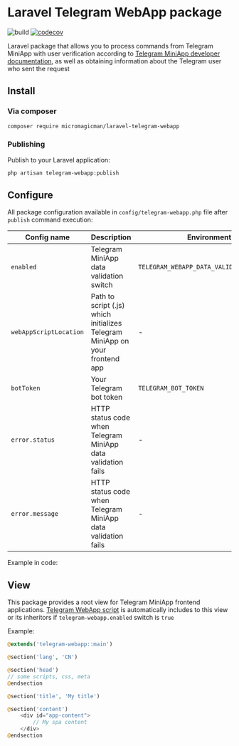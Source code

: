 # Laravel Telegram WebApp package

![build](https://github.com/micromagicman/laravel-telegram-webapp/actions/workflows/laravel-telegram-webapp-ci.yml/badge.svg)
[![codecov](https://codecov.io/github/micromagicman/laravel-telegram-webapp/graph/badge.svg?token=ZSVF7MGB38)](https://codecov.io/github/micromagicman/laravel-telegram-webapp)

Laravel package that allows you to process commands from Telegram MiniApp with user verification according to
[Telegram MiniApp developer documentation](https://core.telegram.org/bots/webapps), as well as obtaining information
about the Telegram user who sent the request

## Install

### Via composer

```bash
composer require micromagicman/laravel-telegram-webapp
```

### Publishing

Publish to your Laravel application:

```bash
php artisan telegram-webapp:publish
```

## Configure

All package configuration available in `config/telegram-webapp.php` file after `publish` command execution:

| Config name            | Description                                                                  | Environment                               | Default value                                 |
|------------------------|------------------------------------------------------------------------------|-------------------------------------------|-----------------------------------------------|
| `enabled`              | Telegram MiniApp data validation switch                                      | `TELEGRAM_WEBAPP_DATA_VALIDATION_ENABLED` | `true`                                        |
| `webAppScriptLocation` | Path to script (.js) which initializes Telegram MiniApp on your frontend app | -                                         | `https://telegram.org/js/telegram-web-app.js` |
| `botToken`             | Your Telegram bot token                                                      | `TELEGRAM_BOT_TOKEN`                      | -                                             |
| `error.status`         | HTTP status code when Telegram MiniApp data validation fails                 | -                                         | 403 (Forbidden)                               |
| `error.message`        | HTTP status code when Telegram MiniApp data validation fails                 | -                                         | 403 (Forbidden)                               |

Example in code:

## View

This package provides a root view for Telegram MiniApp frontend applications.
[Telegram WebApp script](https://telegram.org/js/telegram-web-app.js) is automatically includes to this view or its
inheritors if `telegram-webapp.enabled` switch is `true`

Example:

```php
@extends('telegram-webapp::main')

@section('lang', 'CN')

@section('head')
// some scripts, css, meta
@endsection

@section('title', 'My title')

@section('content')
    <div id="app-content">
        // My spa content
    </div>
@endsection
```